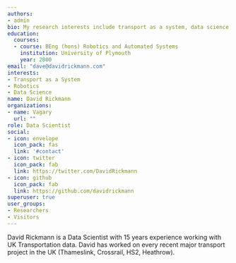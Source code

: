 ```yaml
---
authors:
- admin
bio: My research interests include transport as a system, data science and asteroid mining.
education:
  courses:
  - course: BEng (hons) Robotics and Automated Systems
    institution: University of Plymouth
    year: 2000
email: "dave@davidrickmann.com"
interests:
- Transport as a System
- Robotics
- Data Science
name: David Rickmann
organizations:
- name: Vagary
  url: ""
role: Data Scientist
social:
- icon: envelope
  icon_pack: fas
  link: '#contact'
- icon: twitter
  icon_pack: fab
  link: https://twitter.com/DavidRickmann
- icon: github
  icon_pack: fab
  link: https://github.com/davidrickmann
superuser: true
user_groups:
- Researchers
- Visitors
---
```


David Rickmann is a Data Scientist with 15 years experience working with UK Transportation data. 
David has worked on every recent major transport project in the UK (Thameslink, Crossrail, HS2, Heathrow).




